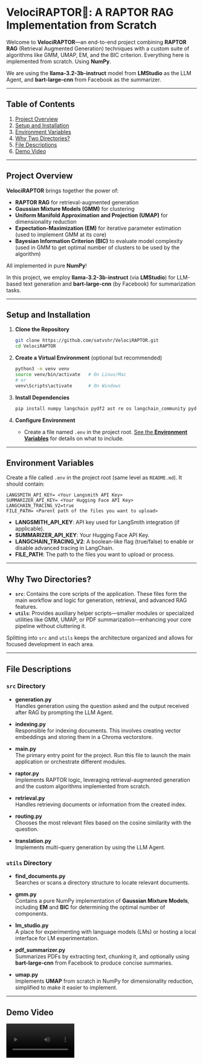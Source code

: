 # VelociRAPTOR🦖: A RAPTOR RAG Implementation from Scratch

Welcome to **VelociRAPTOR**—an end-to-end project combining **RAPTOR RAG** (Retrieval Augmented Generation) techniques with a custom suite of algorithms like GMM, UMAP, EM, and the BIC criterion. Everything here is implemented from scratch. Using **NumPy**.

We are using the **llama-3.2-3b-instruct** model from **LMStudio** as the LLM Agent, and **bart-large-cnn** from Facebook as the summarizer.

---

## Table of Contents

1. [Project Overview](#project-overview)  
2. [Setup and Installation](#setup-and-installation)  
3. [Environment Variables](#environment-variables)  
4. [Why Two Directories?](#why-two-directories)  
5. [File Descriptions](#file-descriptions)  
6. [Demo Video](#demo-video)

---

## Project Overview

**VelociRAPTOR** brings together the power of:

- **RAPTOR RAG** for retrieval-augmented generation  
- **Gaussian Mixture Models (GMM)** for clustering  
- **Uniform Manifold Approximation and Projection (UMAP)** for dimensionality reduction  
- **Expectation-Maximization (EM)** for iterative parameter estimation (used to implement GMM at its core)  
- **Bayesian Information Criterion (BIC)** to evaluate model complexity (used in GMM to get optimal number of clusters to be used by the algorithm)

All implemented in pure **NumPy**!

In this project, we employ **llama-3.2-3b-instruct** (via **LMStudio**) for LLM-based text generation and **bart-large-cnn** (by Facebook) for summarization tasks.

---

## Setup and Installation

1. **Clone the Repository**  
   ```bash
   git clone https://github.com/satvshr/VelociRAPTOR.git
   cd VelociRAPTOR
   ```

2. **Create a Virtual Environment** (optional but recommended)  
   ```bash
   python3 -m venv venv
   source venv/bin/activate   # On Linux/Mac
   # or
   venv\Scripts\activate      # On Windows
   ```

3. **Install Dependencies**  
   ```bash
   pip install numpy langchain pydf2 ast re os langchain_community pydantic python-dotenv requests
   ```

4. **Configure Environment**  
   - Create a file named `.env` in the project root. [See the **Environment Variables**](#environment-variables) for details on what to include.

---

## Environment Variables

Create a file called `.env` in the project root (same level as `README.md`). It should contain:

```
LANGSMITH_API_KEY= <Your Langsmith API Key>
SUMMARIZER_API_KEY= <Your Hugging Face API Key>
LANGCHAIN_TRACING_V2=true
FILE_PATH= <Parent path of the files you want to upload>
```

- **LANGSMITH_API_KEY**: API key used for LangSmith integration (if applicable).  
- **SUMMARIZER_API_KEY**: Your Hugging Face API Key.  
- **LANGCHAIN_TRACING_V2**: A boolean-like flag (true/false) to enable or disable advanced tracing in LangChain.  
- **FILE_PATH**: The path to the files you want to upload or process.

---

## Why Two Directories?

- **`src`**: Contains the core scripts of the application. These files form the main workflow and logic for generation, retrieval, and advanced RAG features.  
- **`utils`**: Provides auxiliary helper scripts—smaller modules or specialized utilities like GMM, UMAP, or PDF summarization—enhancing your core pipeline without cluttering it.

Splitting into `src` and `utils` keeps the architecture organized and allows for focused development in each area.

---

## File Descriptions

### `src` Directory

- **generation.py**  
  Handles generation using the question asked and the output received after RAG by prompting the LLM Agent.

- **indexing.py**  
  Responsible for indexing documents. This involves creating vector embeddings and storing them in a Chroma vectorstore.

- **main.py**  
  The primary entry point for the project. Run this file to launch the main application or orchestrate different modules.

- **raptor.py**  
  Implements RAPTOR logic, leveraging retrieval-augmented generation and the custom algorithms implemented from scratch.

- **retrieval.py**  
  Handles retrieving documents or information from the created index.

- **routing.py**  
  Chooses the most relevant files based on the cosine similarity with the question.

- **translation.py**  
  Implements multi-query generation by using the LLM Agent.

### `utils` Directory

- **find_documents.py**  
  Searches or scans a directory structure to locate relevant documents.

- **gmm.py**  
  Contains a pure NumPy implementation of **Gaussian Mixture Models**, including **EM** and **BIC** for determining the optimal number of components.

- **lm_studio.py**  
  A place for experimenting with language models (LMs) or hosting a local interface for LM experimentation.

- **pdf_summarizer.py**  
  Summarizes PDFs by extracting text, chunking it, and optionally using **bart-large-cnn** from Facebook to produce concise summaries.

- **umap.py**  
  Implements **UMAP** from scratch in NumPy for dimensionality reduction, simplified to make it easier to implement.

---

## Demo Video
<video src='https://github.com/user-attachments/assets/549abeea-9be2-4720-b945-914cc7248a2d' width=180/>

---
